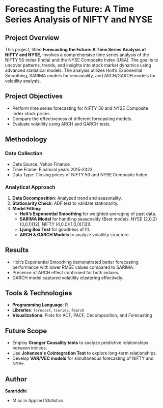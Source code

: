 # Forecasting the Future: A Time Series Analysis of NIFTY and NYSE

## Project Overview
This project, titled **Forecasting the Future: A Time Series Analysis of NIFTY and NYSE**, involves a comprehensive time series analysis of the NIFTY 50 index (India) and the NYSE Composite Index (USA). The goal is to uncover patterns, trends, and insights into stock market dynamics using advanced statistical models. The analysis utilizes Holt’s Exponential Smoothing, SARIMA models for seasonality, and ARCH/GARCH models for volatility analysis.

## Project Objectives
- Perform time series forecasting for NIFTY 50 and NYSE Composite Index stock prices.
- Compare the effectiveness of different forecasting models.
- Evaluate volatility using ARCH and GARCH tests.

## Methodology
### Data Collection
- Data Source: Yahoo Finance
- Time Frame: Financial years 2015-2022
- Data Type: Closing prices of NIFTY 50 and NYSE Composite Index

### Analytical Approach
1. **Data Decomposition**: Analyzed trend and seasonality.
2. **Stationarity Check**: ADF test to validate stationarity.
3. **Model Fitting**:
   - **Holt’s Exponential Smoothing** for weighted averaging of past data.
   - **SARIMA Model** for handling seasonality (Best models: NYSE (2,0,2)(0,0,1)[12], NIFTY (4,0,0)(1,0,0)[12]).
   - **Ljung Box Test** for goodness of fit.
   - **ARCH & GARCH Models** to analyze volatility structure.

## Results
- Holt’s Exponential Smoothing demonstrated better forecasting performance with lower RMSE values compared to SARIMA.
- Presence of ARCH effect confirmed for both indices.
- GARCH model captured volatility clustering effectively.

## Tools & Technologies
- **Programming Language**: R
- **Libraries**: `forecast`, `tseries`, `fGarch`
- **Visualizations**: Plots for ACF, PACF, Decomposition, and Forecasting

## Future Scope
- Employ **Granger Causality tests** to analyze predictive relationships between indices.
- Use **Johansen's Cointegration Test** to explore long-term relationships.
- Develop **VAR/VEC models** for simultaneous forecasting of NIFTY and NYSE.

## Author
**Samriddhi**
- M.sc in Applied Statistics

